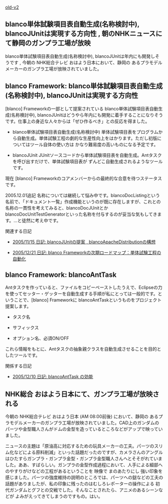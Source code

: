 [old-v2](ig051130-orig.html)

## blanco単体試験項目表自動生成(名称検討中), blancoJUnitは実現する方向性 , 朝のNHKニュースにて静岡のガンプラ工場が放映

blanco単体試験項目表自動生成(名称検討中), blancoJUnitは年内にも開発しそうです , 今朝の NHK総合テレビ おはよう日本において、静岡の あるプラモデルメーカーのガンプラ工場が放映されていました。


## blanco Framework: blanco単体試験項目表自動生成(名称検討中), blancoJUnitは実現する方向性

[blanco] Frameworkの一部として提案されている blanco単体試験項目表自動生成(名称検討中), blancoJUnitはどうやら年内にも開発に着手することになりそうです。仕事上の身近な人々からは「ぜひ作るべき」との反応を得ました。


* blanco単体試験項目表自動生成(名称検討中)
  単体試験項目表をプログラムから自動生成。単体試験工程の劇的な生産性向上をはかります。ただし初版についてはツール自体の使い方は かなり難易度の高いものになる予定です。
  
* blancoJUnit
  JUnitソースコードから単体試験項目表を自動生成。Antタスクを呼び出すだけで、単体試験項目表が ずんどこ自動生成されるようなツールです。

現在 [blanco] Frameworkのコアメンバーからの最終的な合意を待つステータスです。

2005.12.01追記 名称については継続して悩み中です。blancoDocListingという名前で、「ドキュメント一覧」作成機能というのが既に存在しますが、これとの名称の一貫性を考えてみると、blancoDocJUnitとか
blancoDocUnitTestGeneratorといった名称を付与するのが妥当な気もしてきます。…と徒然に考え中です。

関連する日記


* [2005/11/15 日記: blancoJUnitの提案 , blancoApacheDistributionの構想](ig051115.html)
  
* [2005/12/21 日記: blanco Frameworkの次期ロードマップ：単体試験工程の自動化](ig051221.html)

## blanco Framework: blancoAntTask

Antタスクを作っていると、ファイルをコピーペーストしたうえで、Eclipseの力を使ってセッター・ゲッターを自動生成する手順が私にとっては一般的です。ということで、[blanco]
Frameworkに blancoAntTaskというものをプロジェクト提案します。


* タスク名
  
* サフィックス
  
* オプション名、必須ON/OFF

これら情報をもとに、Antタスクの抽象親クラスを自動生成させることを目的としたツールです。

関係する日記


* [2005/12/10 日記: blancoAntTask の効能](ig051210.html)

## NHK総合 おはよう日本にて、ガンプラ工場が放映される

今朝の NHK総合テレビ おはよう日本 (AM 08:00前後) において、静岡の あるプラモデルメーカーのガンプラ工場が放映されていました。CAD上のガンダムのパーツや金型職人さんがドムの金型を造っているところなどがアップで映っていました。

ニュースの主題は「原油高に対応するための玩具メーカーの工夫。パーツのスリム化などによる原料削減」といった話題だったのですが、カメラさんのアングルはひたすらガンプラ・ガンプラ金型・ガンプラ金型職人さんへとそそがれていました。ああ、すばらしい。ガンプラの金型作成過程において、人手による細部へのやすりがけなどの工程があるということを 映像で まのあたりにし 強い印象を感じました。パーツの強度維持の説明のところでは、パーツへの鎹などの工夫の話題がありましたが、私の印象に残ったのはむしろレポーターの操作による 初代ガンダムとグフとの交戦でした。そんなことされたら、アニメのあるシーンなどが よみがえってきてしまうのですもの。はい。